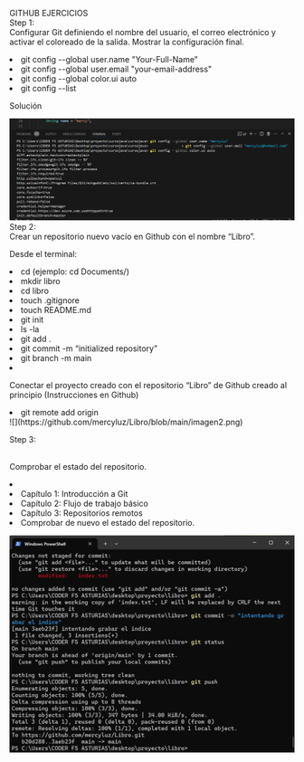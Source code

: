 GITHUB EJERCICIOS
<br>
Step 1:</br>
Configurar Git definiendo el nombre del usuario, el correo electrónico y activar el coloreado de la salida. Mostrar la configuración final.

<li> git config --global user.name "Your-Full-Name"</li>
<li>git config --global user.email "your-email-address"</li>
<li>git config --global color.ui auto</li>
<li>git config --list</li>

Solución

![](https://github.com/mercyluz/Libro/blob/main/imagen1.png)
<br>
Step 2: </br>
Crear un repositorio nuevo vacío en Github con el nombre “Libro”.

Desde el terminal:
<li>cd <nombre de la carpeta a la que se quiera acceder> (ejemplo: cd Documents/)</li>
<li> mkdir libro</li>
<li>cd libro</li>
<li>touch .gitignore</li>
<li>touch README.md</li>
<li>git init</li>
<li> ls -la</li>
<li> git add . </li>
<li> git commit -m “initialized repository”</li>
<li> git branch -m main<li>

Conectar el proyecto creado con el repositorio “Libro” de Github creado al principio 
(Instrucciones en Github)
<li>git remote add origin <la url de tu repositorio></li>
![](https://github.com/mercyluz/Libro/blob/main/imagen2.png)


  Step 3:

<br>Comprobar el estado del repositorio.</br>
<li><Crear un fichero index.txt (en local) con el siguiente contenido:</li>
<li>Capítulo 1: Introducción a Git </li>
<li>Capítulo 2: Flujo de trabajo básico</li>
<li>Capítulo 3: Repositorios remotos </li>
<li>Comprobar de nuevo el estado del repositorio.</li>

![](https://github.com/mercyluz/Libro/blob/main/imagen3.png)
